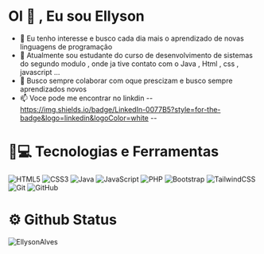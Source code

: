 # OI 👋 , Eu sou Ellyson 


- 👀 Eu tenho interesse e busco cada dia mais o aprendizado de novas linguagens de programação
- 🌱 Atualmente sou estudante do curso de desenvolvimento de sistemas do segundo modulo , onde ja tive contato com o Java , Html , css , javascript ... 
- 💞️ Busco sempre colaborar com oque prescizam e busco sempre aprendizados novos
- 📫 Voce pode me encontrar no linkdin -- https://img.shields.io/badge/LinkedIn-0077B5?style=for-the-badge&logo=linkedin&logoColor=white --

  
# 🚀💻 Tecnologias e Ferramentas 
  
  ![HTML5](https://img.shields.io/badge/html5-%23E34F26.svg?logo=html5&logoColor=white) ![CSS3](https://img.shields.io/badge/css3-%231572B6.svg?logo=css3&logoColor=white) ![Java](https://img.shields.io/badge/java-%23ED8B00.svg?logo=java&logoColor=white) ![JavaScript](https://img.shields.io/badge/javascript-%23323330.svg?logo=javascript&logoColor=%23F7DF1E) ![PHP](https://img.shields.io/badge/php-%23777BB4.svg?logo=php&logoColor=white) ![Bootstrap](https://img.shields.io/badge/bootstrap-%23563D7C.svg?logo=bootstrap&logoColor=white) ![TailwindCSS](https://img.shields.io/badge/tailwindcss-%2338B2AC.svg?logo=tailwind-css&logoColor=white) ![Git](https://img.shields.io/badge/git-%23F05033.svg?logo=git&logoColor=white) ![GitHub](https://img.shields.io/badge/github-%23121011.svg?logo=github&logoColor=white) 
  
  
# ⚙️ Github Status 

![EllysonAlves](https://github-readme-stats.vercel.app/api?username=EllysonAlves&hide=contribs,prs)


